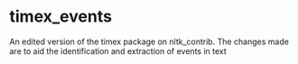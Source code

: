 # timex_events
An edited version of the timex package on nltk_contrib. The changes made are to aid the identification and extraction of events in text
